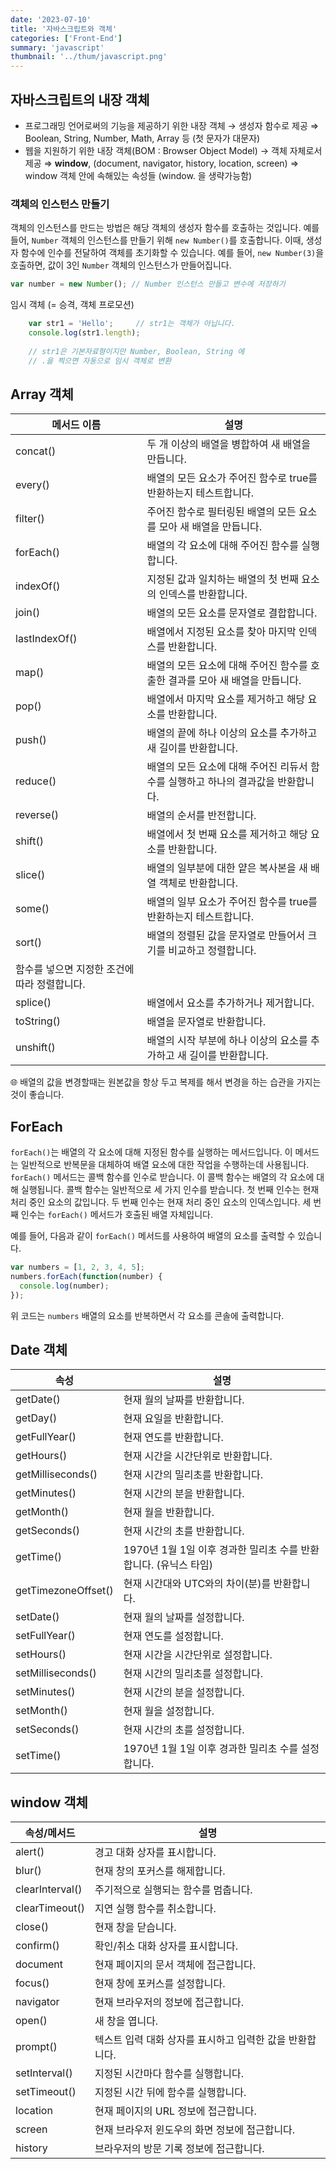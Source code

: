 ```yaml
---
date: '2023-07-10'
title: '자바스크립트와 객체'
categories: ['Front-End']
summary: 'javascript'
thumbnail: '../thum/javascript.png'
---
```


## 자바스크립트의 내장 객체

- 프로그래밍 언어로써의 기능을 제공하기 위한 내장 객체 → 생성자 함수로 제공
  ⇒ Boolean, String, Number, Math, Array 등 (첫 문자가 대문자)
- 웹을 지원하기 위한 내장 객체(BOM : Browser Object Model) → 객체 자체로서 제공
  ⇒ **window**, (document, navigator, history, location, screen) ⇒ window 객체 안에 속해있는 속성들 (window. 을 생략가능함)

### 객체의 인스턴스 만들기

객체의 인스턴스를 만드는 방법은 해당 객체의 생성자 함수를 호출하는 것입니다.
예를 들어, `Number` 객체의 인스턴스를 만들기 위해 `new Number()`를 호출합니다. 이때, 생성자 함수에 인수를 전달하여 객체를 초기화할 수 있습니다. 예를 들어, `new Number(3)`을 호출하면, 값이 3인 `Number` 객체의 인스턴스가 만들어집니다.

```jsx
var number = new Number(); // Number 인스턴스 만들고 변수에 저장하기
```

임시 객체 (= 승격, 객체 프로모션)

```jsx
    var str1 = 'Hello';     // str1는 객체가 아닙니다.
    console.log(str1.length);
       
    // str1은 기본자료형이지만 Number, Boolean, String 에 
    // .을 찍으면 자동으로 임시 객체로 변환
```


## Array 객체

| 메서드 이름 | 설명 |
| --- | --- |
| concat() | 두 개 이상의 배열을 병합하여 새 배열을 만듭니다. |
| every() | 배열의 모든 요소가 주어진 함수로 true를 반환하는지 테스트합니다. |
| filter() | 주어진 함수로 필터링된 배열의 모든 요소를 모아 새 배열을 만듭니다. |
| forEach() | 배열의 각 요소에 대해 주어진 함수를 실행합니다. |
| indexOf() | 지정된 값과 일치하는 배열의 첫 번째 요소의 인덱스를 반환합니다. |
| join() | 배열의 모든 요소를 문자열로 결합합니다. |
| lastIndexOf() | 배열에서 지정된 요소를 찾아 마지막 인덱스를 반환합니다. |
| map() | 배열의 모든 요소에 대해 주어진 함수를 호출한 결과를 모아 새 배열을 만듭니다. |
| pop() | 배열에서 마지막 요소를 제거하고 해당 요소를 반환합니다. |
| push() | 배열의 끝에 하나 이상의 요소를 추가하고 새 길이를 반환합니다. |
| reduce() | 배열의 모든 요소에 대해 주어진 리듀서 함수를 실행하고 하나의 결과값을 반환합니다. |
| reverse() | 배열의 순서를 반전합니다. |
| shift() | 배열에서 첫 번째 요소를 제거하고 해당 요소를 반환합니다. |
| slice() | 배열의 일부분에 대한 얕은 복사본을 새 배열 객체로 반환합니다. |
| some() | 배열의 일부 요소가 주어진 함수를 true를 반환하는지 테스트합니다. |
| sort() | 배열의 정렬된 값을 문자열로 만들어서 크기를 비교하고 정렬합니다.
함수를 넣으면 지정한 조건에 따라 정렬합니다. |
| splice() | 배열에서 요소를 추가하거나 제거합니다. |
| toString() | 배열을 문자열로 반환합니다. |
| unshift() | 배열의 시작 부분에 하나 이상의 요소를 추가하고 새 길이를 반환합니다. |

<aside>
🌐 배열의 값을 변경할때는 원본값을 항상 두고 복제를 해서 변경을 하는 습관을 가지는것이 좋습니다.

</aside>

## ForEach

`forEach()`는 배열의 각 요소에 대해 지정된 함수를 실행하는 메서드입니다. 이 메서드는 일반적으로 반복문을 대체하여 배열 요소에 대한 작업을 수행하는데 사용됩니다. `forEach()` 메서드는 콜백 함수를 인수로 받습니다. 이 콜백 함수는 배열의 각 요소에 대해 실행됩니다. 콜백 함수는 일반적으로 세 가지 인수를 받습니다. 첫 번째 인수는 현재 처리 중인 요소의 값입니다. 두 번째 인수는 현재 처리 중인 요소의 인덱스입니다. 세 번째 인수는 `forEach()` 메서드가 호출된 배열 자체입니다.

예를 들어, 다음과 같이 `forEach()` 메서드를 사용하여 배열의 요소를 출력할 수 있습니다.

```jsx
var numbers = [1, 2, 3, 4, 5];
numbers.forEach(function(number) {
  console.log(number);
});
```

위 코드는 `numbers` 배열의 요소를 반복하면서 각 요소를 콘솔에 출력합니다.

## Date 객체

| 속성 | 설명 |
| --- | --- |
| getDate() | 현재 월의 날짜를 반환합니다. |
| getDay() | 현재 요일을 반환합니다. |
| getFullYear() | 현재 연도를 반환합니다. |
| getHours() | 현재 시간을 시간단위로 반환합니다. |
| getMilliseconds() | 현재 시간의 밀리초를 반환합니다. |
| getMinutes() | 현재 시간의 분을 반환합니다. |
| getMonth() | 현재 월을 반환합니다. |
| getSeconds() | 현재 시간의 초를 반환합니다. |
| getTime() | 1970년 1월 1일 이후 경과한 밀리초 수를 반환합니다. (유닉스 타임) |
| getTimezoneOffset() | 현재 시간대와 UTC와의 차이(분)를 반환합니다. |
| setDate() | 현재 월의 날짜를 설정합니다. |
| setFullYear() | 현재 연도를 설정합니다. |
| setHours() | 현재 시간을 시간단위로 설정합니다. |
| setMilliseconds() | 현재 시간의 밀리초를 설정합니다. |
| setMinutes() | 현재 시간의 분을 설정합니다. |
| setMonth() | 현재 월을 설정합니다. |
| setSeconds() | 현재 시간의 초를 설정합니다. |
| setTime() | 1970년 1월 1일 이후 경과한 밀리초 수를 설정합니다. |

## window 객체

| 속성/메서드 | 설명 |
| --- | --- |
| alert() | 경고 대화 상자를 표시합니다. |
| blur() | 현재 창의 포커스를 해제합니다. |
| clearInterval() | 주기적으로 실행되는 함수를 멈춥니다. |
| clearTimeout() | 지연 실행 함수를 취소합니다. |
| close() | 현재 창을 닫습니다. |
| confirm() | 확인/취소 대화 상자를 표시합니다. |
| document | 현재 페이지의 문서 객체에 접근합니다. |
| focus() | 현재 창에 포커스를 설정합니다. |
| navigator | 현재 브라우저의 정보에 접근합니다. |
| open() | 새 창을 엽니다. |
| prompt() | 텍스트 입력 대화 상자를 표시하고 입력한 값을 반환합니다. |
| setInterval() | 지정된 시간마다 함수를 실행합니다. |
| setTimeout() | 지정된 시간 뒤에 함수를 실행합니다. |
| location | 현재 페이지의 URL 정보에 접근합니다. |
| screen | 현재 브라우저 윈도우의 화면 정보에 접근합니다. |
| history | 브라우저의 방문 기록 정보에 접근합니다. |
